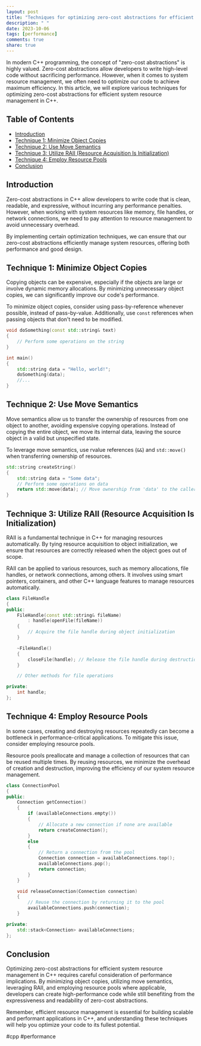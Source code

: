 ```yaml
---
layout: post
title: "Techniques for optimizing zero-cost abstractions for efficient system resource management in C++"
description: " "
date: 2023-10-06
tags: [performance]
comments: true
share: true
---
```


In modern C++ programming, the concept of "zero-cost abstractions" is highly valued. Zero-cost abstractions allow developers to write high-level code without sacrificing performance. However, when it comes to system resource management, we often need to optimize our code to achieve maximum efficiency. In this article, we will explore various techniques for optimizing zero-cost abstractions for efficient system resource management in C++.

## Table of Contents
- [Introduction](#introduction)
- [Technique 1: Minimize Object Copies](#technique-1-minimize-object-copies)
- [Technique 2: Use Move Semantics](#technique-2-use-move-semantics)
- [Technique 3: Utilize RAII (Resource Acquisition Is Initialization)](#technique-3-utilize-raii)
- [Technique 4: Employ Resource Pools](#technique-4-employ-resource-pools)
- [Conclusion](#conclusion)

## Introduction

Zero-cost abstractions in C++ allow developers to write code that is clean, readable, and expressive, without incurring any performance penalties. However, when working with system resources like memory, file handles, or network connections, we need to pay attention to resource management to avoid unnecessary overhead.

By implementing certain optimization techniques, we can ensure that our zero-cost abstractions efficiently manage system resources, offering both performance and good design.

## Technique 1: Minimize Object Copies

Copying objects can be expensive, especially if the objects are large or involve dynamic memory allocations. By minimizing unnecessary object copies, we can significantly improve our code's performance.

To minimize object copies, consider using pass-by-reference whenever possible, instead of pass-by-value. Additionally, use `const` references when passing objects that don't need to be modified.

```cpp
void doSomething(const std::string& text)
{
    // Perform some operations on the string
}

int main()
{
    std::string data = "Hello, world!";
    doSomething(data);
    //...
}
```

## Technique 2: Use Move Semantics

Move semantics allow us to transfer the ownership of resources from one object to another, avoiding expensive copying operations. Instead of copying the entire object, we move its internal data, leaving the source object in a valid but unspecified state.

To leverage move semantics, use rvalue references (`&&`) and `std::move()` when transferring ownership of resources.

```cpp
std::string createString()
{
    std::string data = "Some data";
    // Perform some operations on data
    return std::move(data); // Move ownership from 'data' to the caller
}
```

## Technique 3: Utilize RAII (Resource Acquisition Is Initialization)

RAII is a fundamental technique in C++ for managing resources automatically. By tying resource acquisition to object initialization, we ensure that resources are correctly released when the object goes out of scope.

RAII can be applied to various resources, such as memory allocations, file handles, or network connections, among others. It involves using smart pointers, containers, and other C++ language features to manage resources automatically.

```cpp
class FileHandle
{
public:
    FileHandle(const std::string& fileName)
        : handle(openFile(fileName))
    {
        // Acquire the file handle during object initialization
    }

    ~FileHandle()
    {
        closeFile(handle); // Release the file handle during destruction
    }

    // Other methods for file operations

private:
    int handle;
};
```

## Technique 4: Employ Resource Pools

In some cases, creating and destroying resources repeatedly can become a bottleneck in performance-critical applications. To mitigate this issue, consider employing resource pools.

Resource pools preallocate and manage a collection of resources that can be reused multiple times. By reusing resources, we minimize the overhead of creation and destruction, improving the efficiency of our system resource management.

```cpp
class ConnectionPool
{
public:
    Connection getConnection()
    {
        if (availableConnections.empty())
        {
            // Allocate a new connection if none are available
            return createConnection();
        }
        else
        {
            // Return a connection from the pool
            Connection connection = availableConnections.top();
            availableConnections.pop();
            return connection;
        }
    }

    void releaseConnection(Connection connection)
    {
        // Reuse the connection by returning it to the pool
        availableConnections.push(connection);
    }

private:
    std::stack<Connection> availableConnections;
};
```

## Conclusion

Optimizing zero-cost abstractions for efficient system resource management in C++ requires careful consideration of performance implications. By minimizing object copies, utilizing move semantics, leveraging RAII, and employing resource pools where applicable, developers can create high-performance code while still benefiting from the expressiveness and readability of zero-cost abstractions.

Remember, efficient resource management is essential for building scalable and performant applications in C++, and understanding these techniques will help you optimize your code to its fullest potential.

#cpp #performance